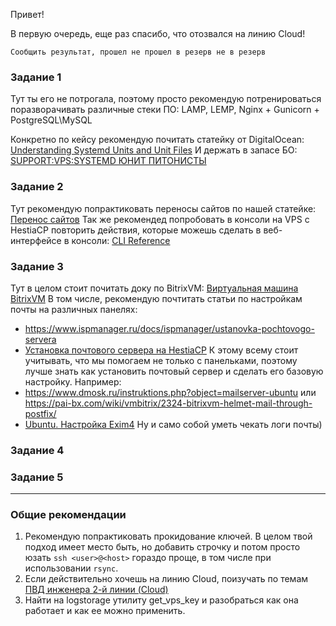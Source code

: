 Привет! 

В первую очередь, еще раз спасибо, что отозвался на линию Cloud!

```
Сообщить результат, прошел не прошел в резерв не в резерв
```

### Задание 1

Тут ты его не потрогала, поэтому просто рекомендую потренироваться поразворачивать различные стеки ПО: LAMP, LEMP, Nginx + Gunicorn + PostgreSQL\MySQL

Конкретно по кейсу рекомендую почитать статейку от DigitalOcean: [Understanding Systemd Units and Unit Files](https://www.digitalocean.com/community/tutorials/understanding-systemd-units-and-unit-files)
И держать в запасе БО: [SUPPORT:VPS:SYSTEMD ЮНИТ ПИТОНИСТЫ](https://support.beget.ru/questions/view?id=1695)

### Задание 2

Тут рекомендую попрактиковать переносы сайтов по нашей статейке: [Перенос сайтов](https://confluence.beget.ru/pages/viewpage.action?pageId=35661379)
Так же рекомендед попробовать в консоли на VPS с HestiaCP повторить действия, которые можешь сделать в веб-интерфейсе в консоли: [CLI Reference](https://hestiacp.com/docs/reference/cli)

### Задание 3

Тут в целом стоит почитать доку по BitrixVM: [Виртуальная машина BitrixVM](https://dev.1c-bitrix.ru/learning/course/index.php?COURSE_ID=37)
В том числе, рекомендую почтитать статьи по настройкам почты на различных панелях:
- https://www.ispmanager.ru/docs/ispmanager/ustanovka-pochtovogo-servera
- [Установка почтового сервера на HestiaCP](https://confluence.beget.ru/pages/viewpage.action?pageId=126517252)
К этому всему стоит учитывать, что мы помогаем не только с панельками, поэтому лучше знать как установить почтовый сервер и сделать его базовую настройку. Например:
- https://www.dmosk.ru/instruktions.php?object=mailserver-ubuntu или https://pai-bx.com/wiki/vmbitrix/2324-bitrixvm-helmet-mail-through-postfix/
- [Ubuntu. Настройка Exim4](https://serverspace.ru/support/help/nastroika-exim-4-na-ubuntu/?utm_source=google.com&utm_medium=organic&utm_campaign=google.com&utm_referrer=google.com)
Ну и само собой уметь чекать логи почты)
### Задание 4



### Задание 5



---

### Общие рекомендации

1. Рекомендую попрактиковать прокидование ключей. В целом твой подход имеет место быть, но добавить строчку и потом просто юзать `ssh <user>@<host>` гораздо проще, в том числе при использовании `rsync`.
2. Если действительно хочешь на линию Cloud, поизучать по темам [ПВД инженера 2-й линии (Cloud)](https://confluence.beget.ru/pages/viewpage.action?pageId=158729786)
3. Найти на logstorage утилиту get_vps_key и разобраться как она работает и как ее можно применить. 